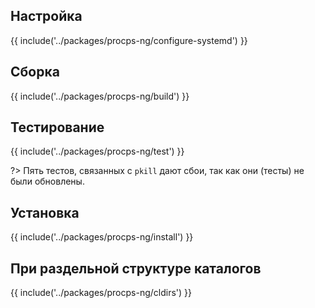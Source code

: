 <pkg :name="'procps-ng'" instsize showsbu2></pkg>

## Настройка

{{ include('../packages/procps-ng/configure-systemd') }}

## Сборка

{{ include('../packages/procps-ng/build') }}

## Тестирование

{{ include('../packages/procps-ng/test') }}

?> Пять тестов, связанных с `pkill` дают сбои, так как они (тесты) не были обновлены.

## Установка

{{ include('../packages/procps-ng/install') }}

## При раздельной структуре каталогов

{{ include('../packages/procps-ng/cldirs') }}

<script>
	new Vue({ el: '#main' })
</script>
